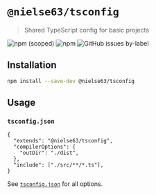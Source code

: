 # `@nielse63/tsconfig`

> Shared TypeScript config for basic projects

![npm (scoped)](https://img.shields.io/npm/v/@nielse63/tsconfig?style=for-the-badge) ![npm](https://img.shields.io/npm/dt/@nielse63/tsconfig?style=for-the-badge) ![GitHub issues by-label](https://img.shields.io/github/issues/nielse63/node-scripts/tsconfig?style=for-the-badge)

## Installation

```bash
npm install --save-dev @nielse63/tsconfig
```

## Usage

### `tsconfig.json`

```jsonc
{
  "extends": "@nielse63/tsconfig",
  "compilerOptions": {
    "outDir": "./dist",
  },
  "include": ["./src/**/*.ts"],
}
```

See [`tsconfig.json`](https://github.com/nielse63/node-scripts/blob/main/configs/tsconfig/tsconfig.json) for all options.
